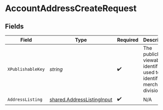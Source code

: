 # AccountAddressCreateRequest


## Fields

| Field                                                                           | Type                                                                            | Required                                                                        | Description                                                                     |
| ------------------------------------------------------------------------------- | ------------------------------------------------------------------------------- | ------------------------------------------------------------------------------- | ------------------------------------------------------------------------------- |
| `XPublishableKey`                                                               | *string*                                                                        | :heavy_check_mark:                                                              | The publicly viewable identifier used to identify a merchant division.          |
| `AddressListing`                                                                | [shared.AddressListingInput](../../../pkg/models/shared/addresslistinginput.md) | :heavy_check_mark:                                                              | N/A                                                                             |